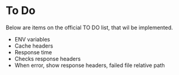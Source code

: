# To Do
Below are items on the official TO DO list, that wil be implemented.

 - ENV variables
 - Cache headers
 - Response time
 - Checks response headers
 - When error, show response headers, failed file relative path
